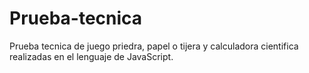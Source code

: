 # Prueba-tecnica
Prueba tecnica de juego priedra, papel o tijera y calculadora cientifica realizadas en el lenguaje de JavaScript.
